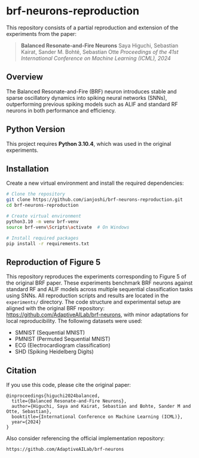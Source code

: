 # brf-neurons-reproduction
This repository consists of a partial reproduction and extension of the experiments from the paper:

> **Balanced Resonate-and-Fire Neurons**
> Saya Higuchi, Sebastian Kairat, Sander M. Bohté, Sebastian Otte
> *Proceedings of the 41st International Conference on Machine Learning (ICML), 2024*

## Overview

The Balanced Resonate-and-Fire (BRF) neuron introduces stable and sparse oscillatory dynamics into spiking neural networks (SNNs), outperforming previous spiking models such as ALIF and standard RF neurons in both performance and efficiency.

## Python Version

This project requires **Python 3.10.4**, which was used in the original experiments.

## Installation

Create a new virtual environment and install the required dependencies:

```bash
# Clone the repository
git clone https://github.com/ianjoshi/brf-neurons-reproduction.git
cd brf-neurons-reproduction

# Create virtual environment
python3.10 -m venv brf-venv
source brf-venv\Scripts\activate  # On Windows

# Install required packages
pip install -r requirements.txt
```

## Reproduction of Figure 5
This repository reproduces the experiments corresponding to Figure 5 of the original BRF paper. These experiments benchmark BRF neurons against standard RF and ALIF models across multiple sequential classification tasks using SNNs. All reproduction scripts and results are located in the `experiments/` directory. The code structure and experimental setup are aligned with the original BRF repository: https://github.com/AdaptiveAILab/brf-neurons, with minor adaptations for local reproducibility. The following datasets were used:
- SMNIST (Sequential MNIST)
- PMNIST (Permuted Sequential MNIST)
- ECG (Electrocardiogram classification)
- SHD (Spiking Heidelberg Digits)


## Citation

If you use this code, please cite the original paper:

```
@inproceedings{higuchi2024balanced,
  title={Balanced Resonate-and-Fire Neurons},
  author={Higuchi, Saya and Kairat, Sebastian and Bohte, Sander M and Otte, Sebastian},
  booktitle={International Conference on Machine Learning (ICML)},
  year={2024}
}
```

Also consider referencing the official implementation repository:
```
https://github.com/AdaptiveAILab/brf-neurons
```